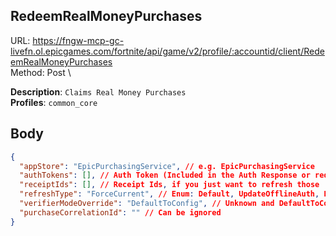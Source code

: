 ## RedeemRealMoneyPurchases

URL: https://fngw-mcp-gc-livefn.ol.epicgames.com/fortnite/api/game/v2/profile/:accountid/client/RedeemRealMoneyPurchases \
Method: Post \

**Description**: `Claims Real Money Purchases` \
**Profiles**: `common_core`

## Body

```json
{
  "appStore": "EpicPurchasingService", // e.g. EpicPurchasingService
  "authTokens": [], // Auth Token (Included in the Auth Response or requested using the platformtoken api) - Required for all app Stores expect EpicPurchasingService & SamsungGalaxyAppStore
  "receiptIds": [], // Receipt Ids, if you just want to refresh those
  "refreshType": "ForceCurrent", // Enum: Default, UpdateOfflineAuth, ForceAll, ForceCurrent
  "verifierModeOverride": "DefaultToConfig", // Unknown and DefaultToConfig was used in the request I captured (fn v24.20), but Enum values: OccurrencePrimary, ReceiptOnly, ReceiptPrimary, DefaultToIapVersion, OccurrenceOnly, DefaultToConfig, OccurrenceOnlyRemoveReceipts
  "purchaseCorrelationId": "" // Can be ignored
}
```
